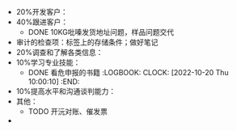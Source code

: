 - 20%开发客户：
- 40%跟进客户：
	- DONE 10KG吡嗪发货地址问题，样品问题交代
- 审计的检查项：标签上的存储条件；做好笔记
- 20%调查和了解各类信息：
- 10%学习专业技能：
	- DONE 看危申报的书籍
	  :LOGBOOK:
	  CLOCK: [2022-10-20 Thu 10:00:10]
	  :END:
- 10%提高水平和沟通谈判能力：
- 其他：
	- TODO 开沅对账、催发票
-